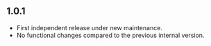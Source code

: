 ## 1.0.1

- First independent release under new maintenance.
- No functional changes compared to the previous internal version.
